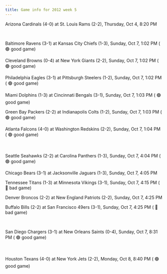 ```yaml
---
title: Game info for 2012 week 5
---
```

Arizona Cardinals (4-0) at St. Louis Rams (2-2), Thursday, Oct 4, 8:20 PM


<br/>

Baltimore Ravens (3-1) at Kansas City Chiefs (1-3), Sunday, Oct 7, 1:02 PM (	:green_circle: good game)

Cleveland Browns (0-4) at New York Giants (2-2), Sunday, Oct 7, 1:02 PM (	:green_circle: good game)

Philadelphia Eagles (3-1) at Pittsburgh Steelers (1-2), Sunday, Oct 7, 1:02 PM (	:green_circle: good game)

Miami Dolphins (1-3) at Cincinnati Bengals (3-1), Sunday, Oct 7, 1:03 PM (	:green_circle: good game)

Green Bay Packers (2-2) at Indianapolis Colts (1-2), Sunday, Oct 7, 1:03 PM (	:green_circle: good game)

Atlanta Falcons (4-0) at Washington Redskins (2-2), Sunday, Oct 7, 1:04 PM (	:green_circle: good game)


<br/>

Seattle Seahawks (2-2) at Carolina Panthers (1-3), Sunday, Oct 7, 4:04 PM (	:green_circle: good game)

Chicago Bears (3-1) at Jacksonville Jaguars (1-3), Sunday, Oct 7, 4:05 PM

Tennessee Titans (1-3) at Minnesota Vikings (3-1), Sunday, Oct 7, 4:15 PM (	:red_circle: bad game)

Denver Broncos (2-2) at New England Patriots (2-2), Sunday, Oct 7, 4:25 PM

Buffalo Bills (2-2) at San Francisco 49ers (3-1), Sunday, Oct 7, 4:25 PM (	:red_circle: bad game)


<br/>

San Diego Chargers (3-1) at New Orleans Saints (0-4), Sunday, Oct 7, 8:31 PM (	:green_circle: good game)


<br/>

Houston Texans (4-0) at New York Jets (2-2), Monday, Oct 8, 8:40 PM (	:green_circle: good game)

